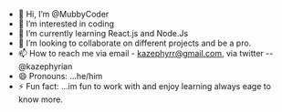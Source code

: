 - 👋 Hi, I’m @MubbyCoder
- 👀 I’m interested in coding
- 🌱 I’m currently learning React.js and Node.Js
- 💞️ I’m looking to collaborate on different projects and be a pro.
- 📫 How to reach me via email - kazephyrr@gmail.com, via twitter -- @kazephyrian
- 😄 Pronouns: ...he/him
- ⚡ Fun fact: ...im fun to work with and enjoy learning always eage to know more.

<!---
MubbyCoder/MubbyCoder is a ✨ special ✨ repository because its `README.md` (this file) appears on your GitHub profile.
You can click the Preview link to take a look at your changes.
--->

